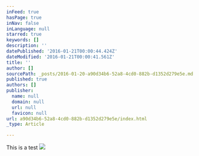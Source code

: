 ```yaml
---
inFeed: true
hasPage: true
inNav: false
inLanguage: null
starred: true
keywords: []
description: ''
datePublished: '2016-01-21T00:00:44.424Z'
dateModified: '2016-01-21T00:00:41.561Z'
title: ''
author: []
sourcePath: _posts/2016-01-20-a90d34b6-52a8-4cd0-882b-d1352d279e5e.md
published: true
authors: []
publisher:
  name: null
  domain: null
  url: null
  favicon: null
url: a90d34b6-52a8-4cd0-882b-d1352d279e5e/index.html
_type: Article

---
```

This is a test
![](https://the-grid-user-content.s3-us-west-2.amazonaws.com/554ac250-8b80-4f91-b67d-667566103cda.jpg)